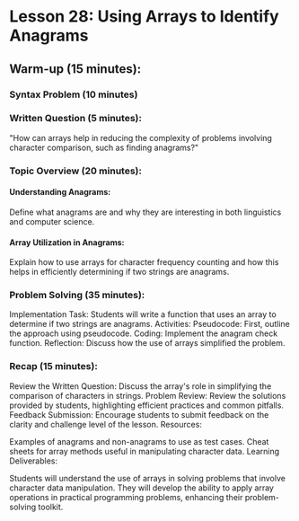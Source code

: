 # Lesson 28: Using Arrays to Identify Anagrams
<!-- Khalid: I'm not sure what this lesson is asking in terms of using an array for anagrams -->
## Warm-up (15 minutes):

### Syntax Problem (10 minutes)

### Written Question (5 minutes):

"How can arrays help in reducing the complexity of problems involving character comparison, such as finding anagrams?"

### Topic Overview (20 minutes):

#### Understanding Anagrams:

Define what anagrams are and why they are interesting in both linguistics and computer science.

#### Array Utilization in Anagrams:

Explain how to use arrays for character frequency counting and how this helps in efficiently determining if two strings are anagrams.

### Problem Solving (35 minutes):

Implementation Task: Students will write a function that uses an array to determine if two strings are anagrams.
Activities:
Pseudocode: First, outline the approach using pseudocode.
Coding: Implement the anagram check function.
Reflection: Discuss how the use of arrays simplified the problem.

### Recap (15 minutes):

Review the Written Question: Discuss the array's role in simplifying the comparison of characters in strings.
Problem Review: Review the solutions provided by students, highlighting efficient practices and common pitfalls.
Feedback Submission: Encourage students to submit feedback on the clarity and challenge level of the lesson.
Resources:

Examples of anagrams and non-anagrams to use as test cases.
Cheat sheets for array methods useful in manipulating character data.
Learning Deliverables:

Students will understand the use of arrays in solving problems that involve character data manipulation.
They will develop the ability to apply array operations in practical programming problems, enhancing their problem-solving toolkit.

